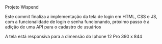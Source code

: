 Projeto Wispend

Este commit finaliza a implementação da tela de login em HTML, CSS e JS, com a funcionalidade de login e senha funcionando, próximo passo é a adição de uma API para o cadastro de usuários

A tela está responsiva para a dimensão do Iphone 12 Pro 390 x 844
